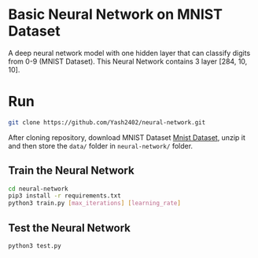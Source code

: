 # Basic Neural Network on MNIST Dataset
A deep neural network model with one hidden layer that can classify digits from 0-9 (MNIST Dataset). This Neural Network contains 3 layer [284, 10, 10].

# Run
```bash
git clone https://github.com/Yash2402/neural-network.git
```
After cloning repository, download MNIST Dataset [Mnist Dataset](https://drive.google.com/drive/folders/1pYPgCPVr3MCSMz_lUHxfwzbWViPNnaON?usp=share_link), unzip it and then store the ```data/``` folder in ```neural-network/``` folder.

## Train the Neural Network
```bash
cd neural-network
pip3 install -r requirements.txt
python3 train.py [max_iterations] [learning_rate]
```
## Test the Neural Network
```bash
python3 test.py
```
